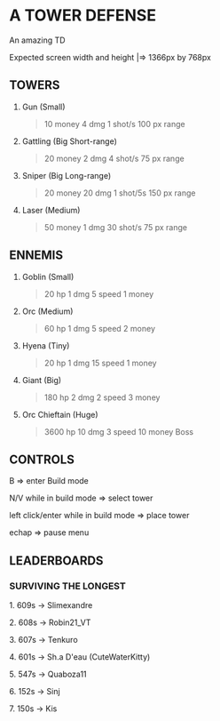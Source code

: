 # A TOWER DEFENSE

An amazing TD

Expected screen width and height |=> 1366px by 768px


## TOWERS

1. Gun (Small) 
	> 10 money
	> 4 dmg
	> 1 shot/s
	> 100 px range

2. Gattling (Big Short-range)
	> 20 money
	> 2 dmg
	> 4 shot/s
	> 75 px range

3. Sniper (Big Long-range)
	> 20 money
	> 20 dmg
	> 1 shot/5s
	> 150 px range

4. Laser (Medium)
	> 50 money
	> 1 dmg
	> 30 shot/s
	> 75 px range


## ENNEMIS

1. Goblin (Small) 
	> 20 hp
	> 1 dmg
	> 5 speed
	> 1 money

2. Orc (Medium)
	> 60 hp
	> 1 dmg
	> 5 speed
	> 2 money

3. Hyena (Tiny)
	> 20 hp
	> 1 dmg
	> 15 speed
	> 1 money

4. Giant (Big)
	> 180 hp
	> 2 dmg
	> 2 speed
	> 3 money

5. Orc Chieftain (Huge)
	> 3600 hp
	> 10 dmg
	> 3 speed
	> 10 money
	> Boss


## CONTROLS

B										=> enter Build mode

N/V while in build mode					=> select tower

left click/enter while in build mode	=> place tower

echap									=> pause menu


## LEADERBOARDS
### SURVIVING THE LONGEST

1\. 609s -> Slimexandre

2\. 608s -> Robin21_VT

3\. 607s -> Tenkuro

4\. 601s -> Sh.a D'eau (CuteWaterKitty)

5\. 547s -> Quaboza11

6\. 152s -> Sinj

7\. 150s -> Kis
